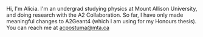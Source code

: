 Hi, I'm Alicia.
I'm an undergrad studying physics at Mount Allison University, and doing research with the A2 Collaboration.
So far, I have only made meaningful changes to A2Geant4 (which I am using for my Honours thesis).
You can reach me at acpostuma@mta.ca
